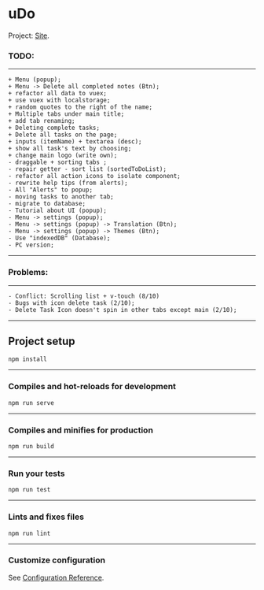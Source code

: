# uDo
Project: [Site](https://todovue-f9884.firebaseapp.com/).
### TODO:
___
```
+ Menu (popup);
+ Menu -> Delete all completed notes (Btn);
+ refactor all data to vuex;
+ use vuex with localstorage;
+ random quotes to the right of the name;
+ Multiple tabs under main title;
+ add tab renaming;
+ Deleting complete tasks;
+ Delete all tasks on the page;
+ inputs (itemName) + textarea (desc);
+ show all task's text by choosing;
+ change main logo (write own);
- draggable + sorting tabs ;
- repair getter - sort list (sortedToDoList);
- refactor all action icons to isolate component;
- rewrite help tips (from alerts);
- All "Alerts" to popup;
- moving tasks to another tab;
- migrate to database;
- Tutorial about UI (popup);
- Menu -> settings (popup);
- Menu -> settings (popup) -> Translation (Btn);
- Menu -> settings (popup) -> Themes (Btn);
- Use "indexedDB" (Database);
- PC version;

```
___

### Problems:
___
```
- Conflict: Scrolling list + v-touch (8/10)
- Bugs with icon delete task (2/10);
- Delete Task Icon doesn't spin in other tabs except main (2/10);

```
___

## Project setup
```
npm install
```
___
### Compiles and hot-reloads for development
```
npm run serve
```
___
### Compiles and minifies for production
```
npm run build
```
___
### Run your tests
```
npm run test
```
___
### Lints and fixes files
```
npm run lint
```
___
### Customize configuration
See [Configuration Reference](https://cli.vuejs.org/config/).
